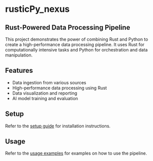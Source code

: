 # rusticPy_nexus

## Rust-Powered Data Processing Pipeline

This project demonstrates the power of combining Rust and Python to create a high-performance data processing pipeline. It uses Rust for computationally intensive tasks and Python for orchestration and data manipulation.

## Features
- Data ingestion from various sources
- High-performance data processing using Rust
- Data visualization and reporting
- AI model training and evaluation

## Setup
Refer to the [setup guide](docs/setup_guide.md) for installation instructions.

## Usage
Refer to the [usage examples](docs/usage_examples.md) for examples on how to use the pipeline.
